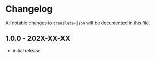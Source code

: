 # Changelog

All notable changes to `translate-json` will be documented in this file.

## 1.0.0 - 202X-XX-XX

- initial release
